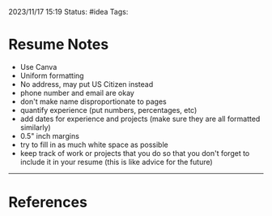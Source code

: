 2023/11/17 15:19
Status: #idea
Tags:

# Resume Notes

- Use Canva
- Uniform formatting
- No address, may put US Citizen instead
- phone number and email are okay
- don't make name disproportionate to pages
- quantify experience (put numbers, percentages, etc)
- add dates for experience and projects (make sure they are all formatted similarly)
- 0.5" inch margins
- try to fill in as much white space as possible
- keep track of work or projects that you do so that you don't forget to include it in your resume (this is like advice for the future)
 




---
# References
